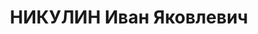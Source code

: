 ---
title: НИКУЛИН Иван Яковлевич
description: "Род. в 1906, Калужская обл., русский, член ВКП(б). Запоблзу, нач. отд.\
  \ \n  Арестован 11.05.1937. Обв. по ст. 58-7, 8, 11. Приговор: 22.11.1937 – ВМН.\
  \ Расстрелян 22.11.1937"
---